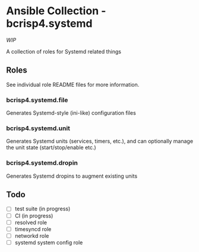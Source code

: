 # Ansible Collection - bcrisp4.systemd

*WIP*

A collection of roles for Systemd related things

## Roles

See individual role README files for more information.

### bcrisp4.systemd.file

Generates Systemd-style (ini-like) configuration files

### bcrisp4.systemd.unit

Generates Systemd units (services, timers, etc.), and can optionally manage the unit state (start/stop/enable etc.)

### bcrisp4.systemd.dropin

Generates Systemd dropins to augment existing units

## Todo
- [ ] test suite (in progress)
- [ ] CI (in progress)
- [ ] resolved role
- [ ] timesyncd role
- [ ] networkd role
- [ ] systemd system config role
